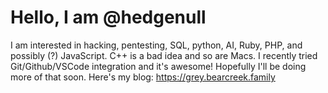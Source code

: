# Hello, I am @hedgenull

I am interested in hacking, pentesting, SQL, python, AI, Ruby, PHP, and possibly (?) JavaScript.
C++ is a bad idea and so are Macs. I recently tried Git/Github/VSCode integration and it's awesome! Hopefully I'll be doing more of that soon.
Here's my blog: https://grey.bearcreek.family
